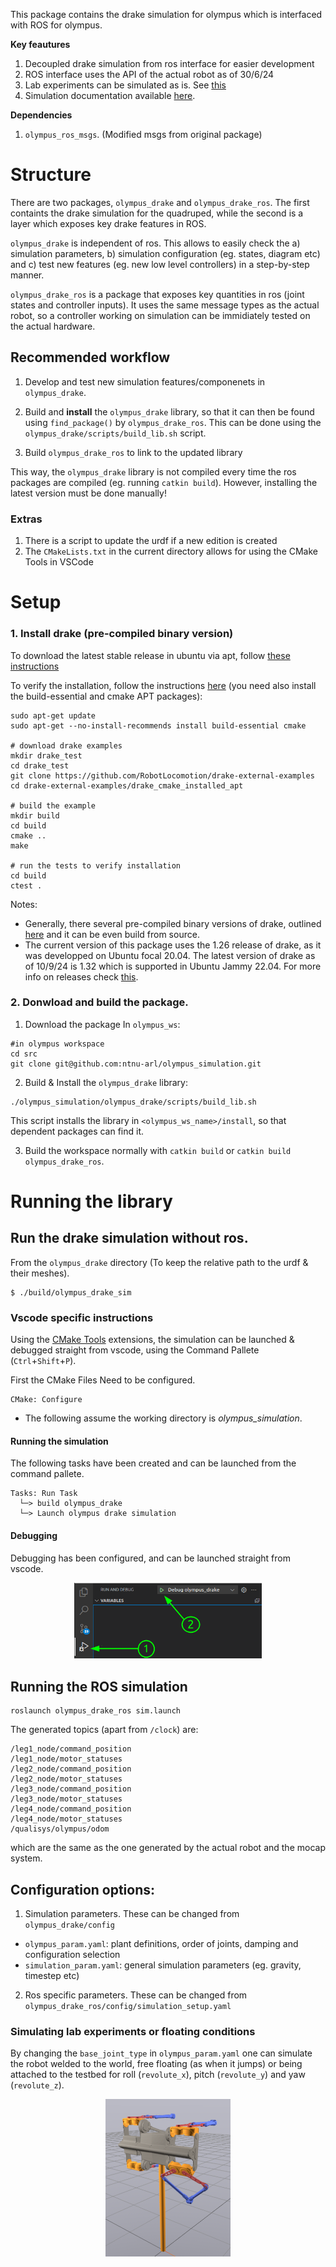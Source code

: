 This package contains the drake simulation for olympus which is interfaced with ROS for olympus.   

**Key feautures**

1. Decoupled drake simulation from ros interface for easier development
2. ROS interface uses the API of the actual robot as of 30/6/24
3. Lab experiments can be simulated as is. See [this](#simulating-lab-experiments-or-floating-conditions)
4. Simulation documentation available [here](https://ntnu-arl.github.io/olympus_mpc_demo/).

**Dependencies**
1. `olympus_ros_msgs`. (Modified msgs from original package)


# Structure

There are two packages, `olympus_drake` and `olympus_drake_ros`. The first containts the drake simulation for the quadruped, while the second is a layer which exposes key drake features in ROS.


`olympus_drake` is independent of ros. 
This allows to easily check the a) simulation parameters, b) simulation configuration (eg. states, diagram etc) and c) test new features (eg. new low level controllers) in a step-by-step manner.

`olympus_drake_ros` is a package that exposes key quantities in ros (joint states and controller inputs). It uses the same message types as the actual robot, so a controller working on simulation can be immidiately tested on the actual hardware. 

## Recommended workflow

1. Develop and test new simulation features/componenets in `olympus_drake`. 
2. Build and **install** the `olympus_drake` library, so that it can then be found using `find_package()` by `olympus_drake_ros`. This can be done using the `olympus_drake/scripts/build_lib.sh` script. 


3. Build `olympus_drake_ros` to link to the updated library


This way, the `olympus_drake` library is not compiled every time the ros packages are compiled (eg. running `catkin build`).
However, installing the latest version must be done manually! 

### Extras
1. There is a script to update the urdf if a new edition is created
2. The `CMakeLists.txt` in the current directory allows for using the CMake Tools in VSCode  

# Setup

### 1. Install drake (pre-compiled binary version)


To download the latest stable release in ubuntu via apt, follow [these instructions](https://drake.mit.edu/apt.html#stable-releases)

To verify the installation, follow the instructions [here](https://github.com/RobotLocomotion/drake-external-examples/tree/main/drake_cmake_installed_apt) (you need also install the build-essential and cmake APT packages):

```shell
sudo apt-get update
sudo apt-get --no-install-recommends install build-essential cmake 

# download drake examples
mkdir drake_test
cd drake_test
git clone https://github.com/RobotLocomotion/drake-external-examples
cd drake-external-examples/drake_cmake_installed_apt

# build the example
mkdir build
cd build
cmake ..
make

# run the tests to verify installation
cd build
ctest .
```

Notes:

- Generally, there several pre-compiled binary versions of drake, outlined [here](https://drake.mit.edu/installation.html#choose-an-installation-method) and it can be even build from source. 
- The current version of this package uses the 1.26  release of drake, as it was developped on Ubuntu focal 20.04. The latest version of drake as of 10/9/24 is 1.32 which is supported in Ubuntu Jammy 22.04. For more info on releases check [this](https://github.com/RobotLocomotion/drake/releases).

### 2. Donwload and build the package. 

1. Download the package
In `olympus_ws`: 
```shell
#in olympus workspace
cd src
git clone git@github.com:ntnu-arl/olympus_simulation.git
```

2. Build & Install the `olympus_drake` library:
```shell
./olympus_simulation/olympus_drake/scripts/build_lib.sh
```

This script installs the library in `<olympus_ws_name>/install`, so that dependent packages can find it.

3. Build the workspace normally with `catkin build` or `catkin build olympus_drake_ros`. 

# Running the library 

## Run the drake simulation without ros. 

From the `olympus_drake` directory (To keep the relative path to the urdf & their meshes). 
```shell
$ ./build/olympus_drake_sim
```

### Vscode specific instructions
Using the [CMake Tools](https://marketplace.visualstudio.com/items?itemName=ms-vscode.cmake-tools) extensions, the simulation can be launched & debugged straight from vscode, using the  Command Pallete (`Ctrl`+`Shift`+`P`).

First the CMake Files Need to be configured. 
```command pallete
CMake: Configure
```

- The following assume the working directory is *olympus_simulation*.
#### Running the simulation

The following tasks have been created and can be launched from the command pallete. 
```
Tasks: Run Task
  └─> build olympus_drake
  └─> Launch olympus drake simulation
```

#### Debugging

Debugging has been configured, and can be launched straight from vscode. 

<div style="text-align: center;">
    <img src="doc/debugging.png" alt="Debugging instructions" width="300"/>
</div>

## Running the ROS simulation

```
roslaunch olympus_drake_ros sim.launch
```

The generated topics (apart from `/clock`) are:
```
/leg1_node/command_position
/leg1_node/motor_statuses
/leg2_node/command_position
/leg2_node/motor_statuses
/leg3_node/command_position
/leg3_node/motor_statuses
/leg4_node/command_position
/leg4_node/motor_statuses
/qualisys/olympus/odom
```
which are the same as the one generated by the actual robot and the mocap system. 

## Configuration options:

1. Simulation parameters. These can be changed from `olympus_drake/config`
- `olympus_param.yaml`:  plant definitions, order of joints, damping and configuration selection 
- `simulation_param.yaml`: general simulation parameters (eg. gravity, timestep etc)

2. Ros specific parameters. These can be changed from `olympus_drake_ros/config/simulation_setup.yaml`


### Simulating lab experiments or floating conditions

By changing the `base_joint_type` in `olympus_param.yaml` one can simulate the robot welded to the world, free floating (as when it jumps) or being attached to the testbed for roll (`revolute_x`), pitch (`revolute_y`) and yaw (`revolute_z`). 

<div style="text-align: center;">
    <img src="doc/pole_sim.png" alt="Simulation with a pole" width="200"/>
</div>

